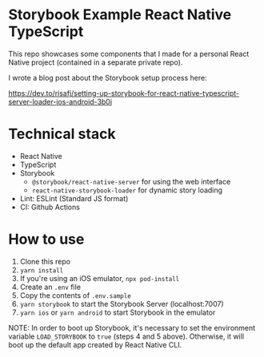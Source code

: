 # Storybook Example React Native TypeScript

This repo showcases some components that I made for a personal React Native project (contained in a separate private repo).

I wrote a blog post about the Storybook setup process here:

https://dev.to/risafj/setting-up-storybook-for-react-native-typescript-server-loader-ios-android-3b0i

# Technical stack
- React Native
- TypeScript
- Storybook
  - `@storybook/react-native-server` for using the web interface
  - `react-native-storybook-loader` for dynamic story loading
- Lint: ESLint (Standard JS format)
- CI: Github Actions

# How to use
1. Clone this repo
2. `yarn install`
3. If you're using an iOS emulator, `npx pod-install`
4. Create an `.env` file
5. Copy the contents of `.env.sample`
6. `yarn storybook` to start the Storybook Server (localhost:7007)
7. `yarn ios` or `yarn android` to start Storybook in the emulator

NOTE: In order to boot up Storybook, it's necessary to set the environment variable `LOAD_STORYBOOK` to `true` (steps 4 and 5 above). Otherwise, it will boot up the default app created by React Native CLI.
